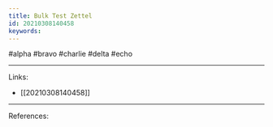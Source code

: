 ```yaml
---
title: Bulk Test Zettel
id: 20210308140458
keywords:
---
```

#alpha #bravo #charlie #delta #echo

---
Links:

- [[20210308140458]]

---
References:
